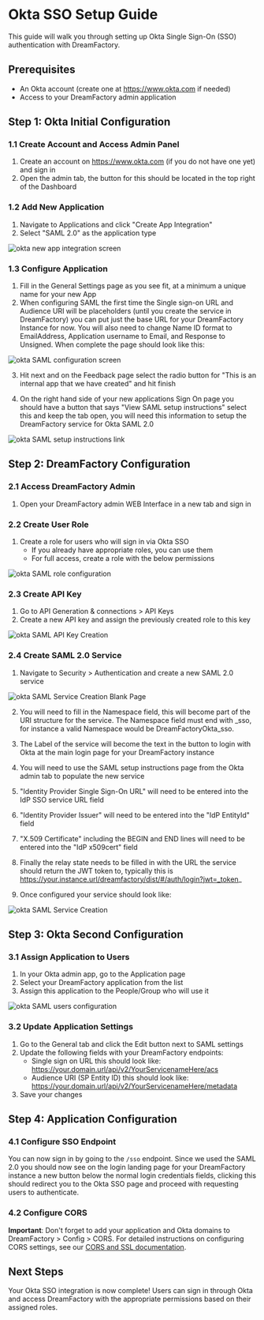 # Okta SSO Setup Guide

This guide will walk you through setting up Okta Single Sign-On (SSO) authentication with DreamFactory.

## Prerequisites

- An Okta account (create one at https://www.okta.com if needed)
- Access to your DreamFactory admin application

## Step 1: Okta Initial Configuration

### 1.1 Create Account and Access Admin Panel
1. Create an account on https://www.okta.com (if you do not have one yet) and sign in
2. Open the admin tab, the button for this should be located in the top right of the Dashboard

### 1.2 Add New Application
1. Navigate to Applications and click "Create App Integration"
2. Select "SAML 2.0" as the application type

![okta new app integration screen ](/img/okta-auth-config/okta-saml-2.png)

### 1.3 Configure Application
1. Fill in the General Settings page as you see fit, at a minimum a unique name for your new App
2. When configuring SAML the first time the Single sign-on URL and Audience URI will be placeholders (until you create the service in DreamFactory) you can put just the base URL for your DreamFactory Instance for now. You will also need to change Name ID format to EmailAddress, Application username to Email, and Response to Unsigned. When complete the page should look like this:

![okta SAML configuration screen ](/img/okta-auth-config/okta-saml-config-full-1.png)

3. Hit next and on the Feedback page select the radio button for "This is an internal app that we have created" and hit finish

4. On the right hand side of your new applications Sign On page you should have a button that says "View SAML setup instructions" select this and keep the tab open, you will need this information to setup the DreamFactory service for Okta SAML 2.0

![okta SAML setup instructions link ](/img/okta-auth-config/okta-saml-setup-link.png)

## Step 2: DreamFactory Configuration

### 2.1 Access DreamFactory Admin
1. Open your DreamFactory admin WEB Interface in a new tab and sign in

### 2.2 Create User Role
1. Create a role for users who will sign in via Okta SSO
   - If you already have appropriate roles, you can use them
   - For full access, create a role with the below permissions

![okta SAML role configuration ](/img/okta-auth-config/okta-allaccess-role.png)

### 2.3 Create API Key
1. Go to API Generation & connections > API Keys
2. Create a new API key and assign the previously created role to this key

![okta SAML API Key Creation ](/img/okta-auth-config/okta-api-key-creation.png)

### 2.4 Create SAML 2.0 Service
1. Navigate to Security > Authentication and create a new SAML 2.0 service

![okta SAML Service Creation Blank Page](/img/okta-auth-config/okta-saml-blank-service-page.png)

2. You will need to fill in the Namespace field, this will become part of the URI structure for the service. The Namespace field must end with _sso, for instance a valid Namespace would be DreamFactoryOkta_sso.

3. The Label of the service will become the text in the button to login with Okta at the main login page for your DreamFactory instance

4. You will need to use the SAML setup instructions page from the Okta admin tab to populate the new service

5. "Identity Provider Single Sign-On URL" will need to be entered into the IdP SSO service URL field

6. "Identity Provider Issuer" will need to be entered into the "IdP EntityId" field

7. "X.509 Certificate" including the BEGIN and END lines will need to be entered into the "IdP x509cert" field 

8. Finally the relay state needs to be filled in with the URL the service should return the JWT token to, typically this is https://your.instance.url/dreamfactory/dist/#/auth/login?jwt=_token_ 

9. Once configured your service should look like:

![okta SAML Service Creation ](/img/okta-auth-config/okta-saml-2-service-creation.png)

## Step 3: Okta Second Configuration

### 3.1 Assign Application to Users
1. In your Okta admin app, go to the Application page
2. Select your DreamFactory application from the list
3. Assign this application to the People/Group who will use it

![okta SAML users configuration ](/img/okta-auth-config/okta-users.png)

### 3.2 Update Application Settings
1. Go to the General tab and click the Edit button next to SAML settings
2. Update the following fields with your DreamFactory endpoints:
   - Single sign on URL this should look like: https://your.domain.url/api/v2/YourServicenameHere/acs
   - Audience URI (SP Entity ID) this should look like: https://your.domain.url/api/v2/YourServicenameHere/metadata
3. Save your changes

## Step 4: Application Configuration

### 4.1 Configure SSO Endpoint
You can now sign in by going to the `/sso` endpoint. Since we used the SAML 2.0 you should now see on the login landing page for your DreamFactory instance a new button below the normal login credentials fields, clicking this should redirect you to the Okta SSO page and proceed with requesting users to authenticate.

### 4.2 Configure CORS
**Important**: Don't forget to add your application and Okta domains to DreamFactory > Config > CORS. For detailed instructions on configuring CORS settings, see our [CORS and SSL documentation](../system-settings/config/cors-ssl.md).



## Next Steps

Your Okta SSO integration is now complete! Users can sign in through Okta and access DreamFactory with the appropriate permissions based on their assigned roles.